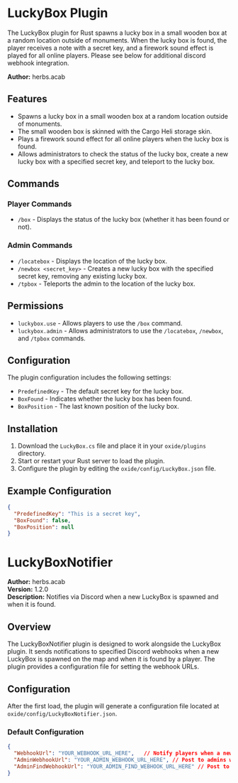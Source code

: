 # LuckyBox Plugin

The LuckyBox plugin for Rust spawns a lucky box in a small wooden box at a random location outside of monuments. When the lucky box is found, the player receives a note with a secret key, and a firework sound effect is played for all online players. Please see below for additional discord webhook integration.

**Author:** herbs.acab 

## Features

- Spawns a lucky box in a small wooden box at a random location outside of monuments.
- The small wooden box is skinned with the Cargo Heli storage skin.
- Plays a firework sound effect for all online players when the lucky box is found.
- Allows administrators to check the status of the lucky box, create a new lucky box with a specified secret key, and teleport to the lucky box.

## Commands

### Player Commands

- `/box` - Displays the status of the lucky box (whether it has been found or not).

### Admin Commands

- `/locatebox` - Displays the location of the lucky box.
- `/newbox <secret_key>` - Creates a new lucky box with the specified secret key, removing any existing lucky box.
- `/tpbox` - Teleports the admin to the location of the lucky box.

## Permissions

- `luckybox.use` - Allows players to use the `/box` command.
- `luckybox.admin` - Allows administrators to use the `/locatebox`, `/newbox`, and `/tpbox` commands.

## Configuration

The plugin configuration includes the following settings:

- `PredefinedKey` - The default secret key for the lucky box.
- `BoxFound` - Indicates whether the lucky box has been found.
- `BoxPosition` - The last known position of the lucky box.

## Installation

1. Download the `LuckyBox.cs` file and place it in your `oxide/plugins` directory.
2. Start or restart your Rust server to load the plugin.
3. Configure the plugin by editing the `oxide/config/LuckyBox.json` file.

## Example Configuration

```json
{
  "PredefinedKey": "This is a secret key",
  "BoxFound": false,
  "BoxPosition": null
}
```
# LuckyBoxNotifier

**Author:** herbs.acab  
**Version:** 1.2.0  
**Description:** Notifies via Discord when a new LuckyBox is spawned and when it is found.

## Overview

The LuckyBoxNotifier plugin is designed to work alongside the LuckyBox plugin. It sends notifications to specified Discord webhooks when a new LuckyBox is spawned on the map and when it is found by a player. The plugin provides a configuration file for setting the webhook URLs.

## Configuration

After the first load, the plugin will generate a configuration file located at `oxide/config/LuckyBoxNotifier.json`. 

### Default Configuration
```json
{
  "WebhookUrl": "YOUR_WEBHOOK_URL_HERE",   // Notify players when a new box spawns.
  "AdminWebhookUrl": "YOUR_ADMIN_WEBHOOK_URL_HERE", // Post to admins when a new box is created with the secret key.
  "AdminFindWebhookUrl": "YOUR_ADMIN_FIND_WEBHOOK_URL_HERE" // Post to staff which player has found the box.
}
```

